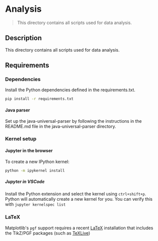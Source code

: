 # Analysis
> This directory contains all scripts used for data analysis.

## Description
This directory contains all scripts used for data analysis.

## Requirements

### Dependencies
Install the Python dependencies defined in the requirements.txt.
```bash
pip install -r requirements.txt
```

#### Java parser
Set up the java-universal-parser by following the instructions in the README.md file in the java-universal-parser directory.

### Kernel setup
#### Jupyter in the browser
To create a new IPython kernel:
```bash
python -m ipykernel install
```

##### Jupyter in VSCode
Install the Python extension and select the kernel using `ctrl+shift+p`. Python will automatically create a new kernel for you. You can verify this with `jupyter kernelspec list`

### LaTeX
Matplotlib's `pgf` support requires a recent [LaTeX](http://www.tug.org/) installation that includes the TikZ/PGF packages (such as [TeXLive](http://www.tug.org/texlive/))
